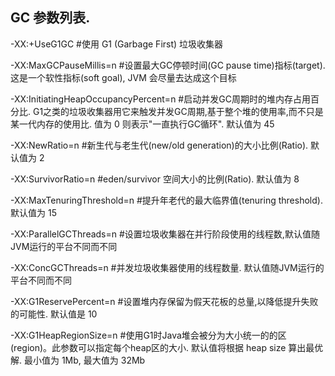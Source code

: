 ## GC 参数列表.


-XX:+UseG1GC	#使用 G1 (Garbage First) 垃圾收集器

-XX:MaxGCPauseMillis=n #设置最大GC停顿时间(GC pause time)指标(target). 这是一个软性指标(soft goal), JVM 会尽量去达成这个目标

-XX:InitiatingHeapOccupancyPercent=n	#启动并发GC周期时的堆内存占用百分比. G1之类的垃圾收集器用它来触发并发GC周期,基于整个堆的使用率,而不只是某一代内存的使用比. 值为 0 则表示"一直执行GC循环". 默认值为 45

-XX:NewRatio=n	#新生代与老生代(new/old generation)的大小比例(Ratio). 默认值为 2

-XX:SurvivorRatio=n	#eden/survivor 空间大小的比例(Ratio). 默认值为 8

-XX:MaxTenuringThreshold=n	#提升年老代的最大临界值(tenuring threshold). 默认值为 15

-XX:ParallelGCThreads=n	#设置垃圾收集器在并行阶段使用的线程数,默认值随JVM运行的平台不同而不同

-XX:ConcGCThreads=n	#并发垃圾收集器使用的线程数量. 默认值随JVM运行的平台不同而不同

-XX:G1ReservePercent=n	#设置堆内存保留为假天花板的总量,以降低提升失败的可能性. 默认值是 10

-XX:G1HeapRegionSize=n	#使用G1时Java堆会被分为大小统一的的区(region)。此参数可以指定每个heap区的大小. 默认值将根据 heap size 算出最优解. 最小值为 1Mb, 最大值为 32Mb
